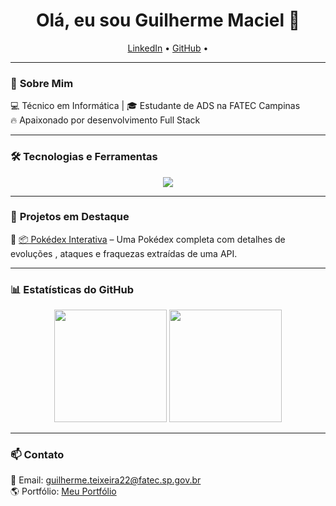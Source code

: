 <h1 align="center">Olá, eu sou Guilherme Maciel 👋</h1>

<p align="center">
  <a href="https://www.linkedin.com/in/guilherme-maciel-teixeira-5940b0175">LinkedIn</a> •
  <a href="https://github.com/Guilh3rm3Maci3l">GitHub</a> •
</p>

---

### 🚀 **Sobre Mim**  
💻 Técnico em Informática | 🎓 Estudante de ADS na FATEC Campinas  
🔥 Apaixonado por desenvolvimento Full Stack

---

### 🛠 **Tecnologias e Ferramentas**  
<div align="center">
  <img src="https://skillicons.dev/icons?i=html,css,js,ts,nodejs,php,java,python,c,cs,mysql,postgresql,git" />
</div>

---

### 📌 **Projetos em Destaque**  
🔹 [📦 Pokédex Interativa](https://github.com/Guilh3rm3Maci3l/pokedex) – Uma Pokédex completa com detalhes de evoluções , ataques e fraquezas extraídas de uma API.  

---

### 📊 **Estatísticas do GitHub**  
<div align="center">
  <img height="180em" src="https://github-readme-stats.vercel.app/api?username=Guilh3rm3Maci3l&show_icons=true&theme=tokyonight" />
  <img height="180em" src="https://github-readme-streak-stats.herokuapp.com/?user=Guilh3rm3Maci3l&theme=tokyonight" />
</div>

---

### 📫 **Contato**  
📧 Email: guilherme.teixeira22@fatec.sp.gov.br  
🌎 Portfólio: [Meu Portfólio](https://guilh3rm3maci3l.github.io/Portfolio)
